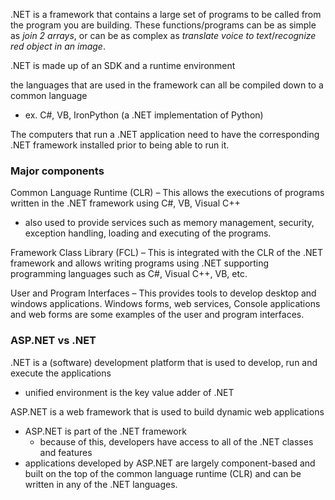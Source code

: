 
.NET is a framework that contains a large set of programs to be called from the program you are building. These functions/programs can be as simple as *join 2 arrays*, or can be as complex as *translate voice to text*/*recognize red object in an image*.

.NET is made up of an SDK and a runtime environment

the languages that are used in the framework can all be compiled down to a common language
- ex. C#, VB, IronPython (a .NET implementation of Python)

The computers that run a .NET application need to have the corresponding .NET framework installed prior to being able to run it.

### Major components
Common Language Runtime (CLR) – This allows the executions of programs written in the .NET framework using C#, VB, Visual C++
- also used to provide services such as memory management, security, exception handling, loading and executing of the programs.

Framework Class Library (FCL) – This is integrated with the CLR of the .NET framework and allows writing programs using .NET supporting programming languages such as C#, Visual C++, VB, etc.

User and Program Interfaces – This provides tools to develop desktop and windows applications. Windows forms, web services, Console applications and web forms are some examples of the user and program interfaces.

### ASP.NET vs .NET
.NET is a (software) development platform that is used to develop, run and execute the applications
- unified environment is the key value adder of .NET

ASP.NET is a web framework that is used to build dynamic web applications
- ASP.NET is part of the .NET framework
    - because of this, developers have access to all of the .NET classes and features
- applications developed by ASP.NET are largely component-based and built on the top of the common language runtime (CLR) and can be written in any of the .NET languages.